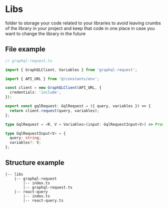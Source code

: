 # Libs

folder to storage your code related to your libraries to avoid leaving crumbs of the library in your project and keep that code in one place in case you want to change the library in the future

## File example

```ts
// graphql-request.ts

import { GraphQLClient, Variables } from 'graphql-request';

import { API_URL } from '@/constants/env';

const client = new GraphQLClient(API_URL, {
  credentials: 'include',
});

export const gqlRequest: GqlRequest = ({ query, variables }) => {
  return client.request(query, variables);
};

type GqlRequest = <R, V = Variables>(input: GqlRequestInput<V>) => Promise<R>;

type GqlRequestInput<V> = {
  query: string;
  variables?: V;
};

```


## Structure example

```
|-- libs
    |-- graphql-request
        |-- index.ts
        |-- graphql-request.ts
    |-- react-query
        |-- index.ts
        |-- react-query.ts
```